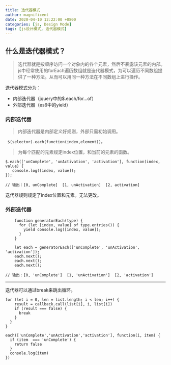 ```yaml
---
title: 迭代器模式
author: magnificent
date: 2020-04-10 12:22:00 +0800
categories: [js, Design Mode]
tags: [js设计模式, 迭代器模式]
---
```


## 什么是迭代器模式？

>迭代器就是按顺序访问一个对象内的各个元素，然后不暴露该元素的内部。
 js中经常使用的forEach遍历数组就是迭代器模式，为可以遍历不同数组提供了一种方法。从而可以用同一种方法在不同数组上进行操作。
 
 迭代器模式分为：
 * 内部迭代器（jquery中的$.each/for...of）
 * 外部迭代器（es6中的yield）

### 内部迭代器

>内部迭代器是内部定义好规则，外部只需初始调用。

```shell
 $(selector).each(function(index,element))。
```

>为每个匹配的元素规定index位置，和当前的元素的函数。

```shell
$.each(['unComplete', 'unActivation', 'activation'], function(index, value) {
   console.log([index, value]);
});

// 输出：[0, unComplete]  [1, unActivation]  [2, activation]
```

迭代器规则规定了index位置和元素。无法更改。

### 外部迭代器

```shell
    function generatorEach(type) {
      for (let [index, value] of type.entries()) {
        yield console.log([index, value]);
      }
    }

    let each = generatorEach(['unComplete', 'unActivation', 'activation']);
    each.next();
    each.next();
    each.next();

// 输出：[0, 'unComplete']  [1, 'unActivation']  [2, 'activation']
```

***

迭代器可以通过break来跳出循环。

```shell
for (let i = 0, len = list.length; i < len; i++) {
    result = callback.call(list[i], i, list[i])
    if (result === false) {
      break
    }
  }
}

each(['unComplete','unActivation','activation'], function(i, item) {
  if (item  === 'unComplete') {
    return false
  }
  console.log(item)
})
```
